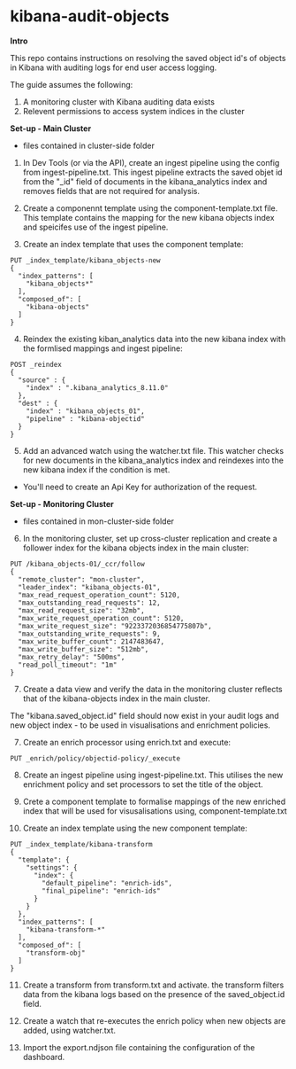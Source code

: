 # kibana-audit-objects

**Intro**

This repo contains instructions on resolving the saved object id's of objects in Kibana with auditing logs for end user access logging.

The guide assumes the following:
1. A monitoring cluster with Kibana auditing data exists 
2. Relevent permissions to access system indices in the cluster 


**Set-up - Main Cluster**
- files contained in cluster-side folder

1. In Dev Tools (or via the API), create an ingest pipeline using the config from ingest-pipeline.txt.
This ingest pipeline extracts the saved objet id from the "_id" field of documents in the kibana_analytics index and removes fields that are not required for analysis. 

2. Create a componennt template using the component-template.txt file. This template contains the mapping for the new kibana objects index and speicifes use of the ingest pipeline.

3. Create an index template that uses the component template:

```
PUT _index_template/kibana_objects-new
{
  "index_patterns": [
    "kibana_objects*"
  ],
  "composed_of": [
    "kibana-objects"
  ]
}
```

4. Reindex the existing kiban_analytics data into the new kibana index with the formlised mappings and ingest pipeline:

```
POST _reindex
{
  "source" : {
    "index" : ".kibana_analytics_8.11.0"
  },
  "dest" : {
    "index" : "kibana_objects_01",
    "pipeline" : "kibana-objectid"
  }
}
```

5. Add an advanced watch using the watcher.txt file. This watcher checks for new documents in the kibana_analytics index and reindexes into the new kibana index if the condition is met.
- You'll need to create an Api Key for authorization of the request.



**Set-up - Monitoring Cluster**
- files contained in mon-cluster-side folder

6. In the monitoring cluster, set up cross-cluster replication and create a follower index for the kibana objects index in the main cluster:

```
PUT /kibana_objects-01/_ccr/follow
{
  "remote_cluster": "mon-cluster",
  "leader_index": "kibana_objects-01",
  "max_read_request_operation_count": 5120,
  "max_outstanding_read_requests": 12,
  "max_read_request_size": "32mb",
  "max_write_request_operation_count": 5120,
  "max_write_request_size": "9223372036854775807b",
  "max_outstanding_write_requests": 9,
  "max_write_buffer_count": 2147483647,
  "max_write_buffer_size": "512mb",
  "max_retry_delay": "500ms",
  "read_poll_timeout": "1m"
}
```

7. Create a data view and verify the data in the monitoring cluster reflects that of the kibana-objects index in the main cluster.

The "kibana.saved_object.id" field should now exist in your audit logs and new object index - to be used in visualisations and enrichment policies. 

7. Create an enrich processor using enrich.txt and execute:

```
PUT _enrich/policy/objectid-policy/_execute
```

8. Create an ingest pipeline using ingest-pipeline.txt. This utilises the new enrichment policy and set processors to set the title of the object.

9. Crete a component template to formalise mappings of the new enriched index that will be used for visusalisations using, component-template.txt

10. Create an index template using the new component template:

```
PUT _index_template/kibana-transform
{
  "template": {
    "settings": {
      "index": {
        "default_pipeline": "enrich-ids",
        "final_pipeline": "enrich-ids"
      }
    }
  },
  "index_patterns": [
    "kibana-transform-*"
  ],
  "composed_of": [
    "transform-obj"
  ]
}
```

11. Create a transform from transform.txt and activate. the transform filters data from the kibana logs based on the presence of the saved_object.id field.

12. Create a watch that re-executes the enrich policy when new objects are added, using watcher.txt.

13. Import the export.ndjson file containing the configuration of the dashboard.

















